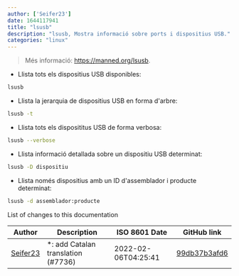 ```yaml
---
author: ['Seifer23']
date: 1644117941
title: "lsusb"
description: "lsusb, Mostra informació sobre ports i dispositius USB."
categories: "linux"
---
```

> Més informació: <https://manned.org/lsusb>.

- Llista tots els dispositius USB disponibles:

```bash
lsusb
```

- Llista la jerarquia de dispositius USB en forma d'arbre:

```bash
lsusb -t
```

- Llista tots els disposititus USB de forma verbosa:

```bash
lsusb --verbose
```

- Llista informació detallada sobre un dispositiu USB determinat:

```bash
lsusb -D dispositiu
```

- Llista només dispositius amb un ID d'assemblador i producte determinat:

```bash
lsusb -d assemblador:producte
```
List of changes to this documentation


Author | Description | ISO 8601 Date | GitHub link
------|-----|-----|-----
[Seifer23](mailto:48915360+Seifer23@users.noreply.github.com) | *: add Catalan translation (#7736) | 2022-02-06T04:25:41 | [99db37b3afd6](https://github.com/tldr-pages/tldr/commit/99db37b3afd6dba836a6d94e4688601fdb3bac98)

